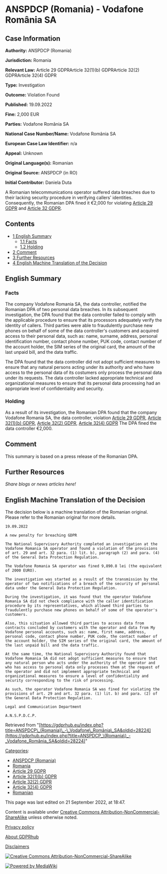 # ANSPDCP (Romania) - Vodafone România SA

## Case Information

**Authority:** ANSPDCP (Romania)

**Jurisdiction:** Romania

**Relevant Law:** Article 29 GDPRArticle 32(1)(b) GDPRArticle 32(2) GDPRArticle 32(4) GDPR

**Type:** Investigation

**Outcome:** Violation Found

**Published:** 19.09.2022

**Fine:** 2,000 EUR

**Parties:** Vodafone România SA

**National Case Number/Name:** Vodafone România SA

**European Case Law Identifier:** n/a

**Appeal:** Unknown

**Original Language(s):** Romanian

**Original Source:** ANSPDCP (in RO)

**Initial Contributor:** Daniela Duta

A Romanian telecommunications operator suffered data breaches due to their lacking security procedure in verifying callers' identities. Consequently, the Romanian DPA fined it €2,000 for violating [Article 29 GDPR](/index.php?title=Article_29_GDPR "Article 29 GDPR") and [Article 32 GDPR](/index.php?title=Article_32_GDPR "Article 32 GDPR").

## Contents

*   [1 English Summary](#English_Summary)
    *   [1.1 Facts](#Facts)
    *   [1.2 Holding](#Holding)
*   [2 Comment](#Comment)
*   [3 Further Resources](#Further_Resources)
*   [4 English Machine Translation of the Decision](#English_Machine_Translation_of_the_Decision)

## English Summary

### Facts

The company Vodafone Romania SA, the data controller, notified the Romanian DPA of two personal data breaches. In its subsequent investigation, the DPA found that the data controller failed to comply with the applicable procedure to ensure that its processors adequately verify the identity of callers. Third parties were able to fraudulently purchase new phones on behalf of some of the data controller's customers and acquired access to their personal data, such as: name, surname, address, personal identification number, contact phone number, PUK code, contact number of the account holder, the SIM series of the original card, the amount of the last unpaid bill, and the data traffic.

The DPA found that the data controller did not adopt sufficient measures to ensure that any natural persons acting under its authority and who have access to the personal data of its costumers only process the personal data under its requests. The data controller lacked appropriate technical and organizational measures to ensure that its personal data processing had an appropriate level of confidentiality and security.

### Holding

As a result of its investigation, the Romanian DPA found that the company Vodafone Romania SA, the data controller, violation [Article 29 GDPR](/index.php?title=Article_29_GDPR "Article 29 GDPR"), [Article 32(1)(b) GDPR](/index.php?title=Article_32_GDPR#1b "Article 32 GDPR"), [Article 32(2) GDPR](/index.php?title=Article_32_GDPR#2 "Article 32 GDPR"), [Article 32(4) GDPR](/index.php?title=Article_32_GDPR#4 "Article 32 GDPR") The DPA fined the data controller €2,000.

## Comment

This summary is based on a press release of the Romanian DPA.

## Further Resources

_Share blogs or news articles here!_

## English Machine Translation of the Decision

The decision below is a machine translation of the Romanian original. Please refer to the Romanian original for more details.

```
19.09.2022

A new penalty for breaching GDPR

The National Supervisory Authority completed an investigation at the Vodafone Romania SA operator and found a violation of the provisions of art. 29 and art. 32 para. (1) lit. b), paragraph (2) and para. (4) of the General Data Protection Regulation.

The Vodafone Romania SA operator was fined 9,890.8 lei (the equivalent of 2000 EURO).

The investigation was started as a result of the transmission by the operator of two notifications of a breach of the security of personal data under the General Data Protection Regulation.

During the investigation, it was found that the operator Vodafone Romania SA did not check compliance with the caller identification procedure by its representatives, which allowed third parties to fraudulently purchase new phones on behalf of some of the operator's customers.

Also, this situation allowed third parties to access data from contracts concluded by customers with the operator and data from My Vodafone personal accounts, such as: name, first name, address, personal code, contact phone number, PUK code, the contact number of the account holder, the SIM series of the original card, the amount of the last unpaid bill and the data traffic.

At the same time, the National Supervisory Authority found that Vodafone Romania SA did not adopt sufficient measures to ensure that any natural person who acts under the authority of the operator and who has access to personal data only processes them at the request of the operator and did not implement appropriate technical and organizational measures to ensure a level of confidentiality and security corresponding to the risk of processing.

As such, the operator Vodafone Romania SA was fined for violating the provisions of art. 29 and art. 32 para. (1) lit. b) and para. (2) of the General Data Protection Regulation.

Legal and Communication Department

A.N.S.P.D.C.P.

```

Retrieved from "[https://gdprhub.eu/index.php?title=ANSPDCP\_(Romania)\_-\_Vodafone\_România\_SA&oldid=28224](https://gdprhub.eu/index.php?title=ANSPDCP_\(Romania\)_-_Vodafone_România_SA&oldid=28224)"

[Categories](/index.php?title=Special:Categories "Special:Categories"):

*   [ANSPDCP (Romania)](/index.php?title=Category:ANSPDCP_\(Romania\) "Category:ANSPDCP (Romania)")
*   [Romania](/index.php?title=Category:Romania "Category:Romania")
*   [Article 29 GDPR](/index.php?title=Category:Article_29_GDPR "Category:Article 29 GDPR")
*   [Article 32(1)(b) GDPR](/index.php?title=Category:Article_32\(1\)\(b\)_GDPR "Category:Article 32(1)(b) GDPR")
*   [Article 32(2) GDPR](/index.php?title=Category:Article_32\(2\)_GDPR "Category:Article 32(2) GDPR")
*   [Article 32(4) GDPR](/index.php?title=Category:Article_32\(4\)_GDPR "Category:Article 32(4) GDPR")
*   [Romanian](/index.php?title=Category:Romanian "Category:Romanian")

This page was last edited on 21 September 2022, at 18:47.

Content is available under [Creative Commons Attribution-NonCommercial-ShareAlike](https://creativecommons.org/licenses/by-nc-sa/4.0/) unless otherwise noted.

[Privacy policy](/index.php?title=GDPRhub:Privacy_policy)

[About GDPRhub](/index.php?title=GDPRhub:About)

[Disclaimers](/index.php?title=GDPRhub:General_disclaimer)

[![Creative Commons Attribution-NonCommercial-ShareAlike](/resources/assets/licenses/cc-by-nc-sa.png)](https://creativecommons.org/licenses/by-nc-sa/4.0/)

[![Powered by MediaWiki](/resources/assets/poweredby_mediawiki_88x31.png)](https://www.mediawiki.org/)